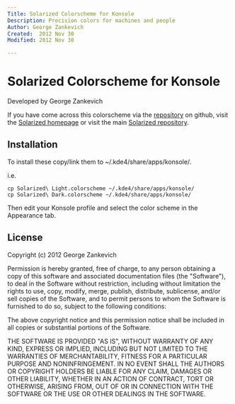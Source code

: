 ```yaml
---
Title: Solarized Colorscheme for Konsole
Description: Precision colors for machines and people
Author: George Zankevich
Created:  2012 Nov 30
Modified: 2012 Nov 30

---
```


Solarized Colorscheme for Konsole
=================================================

Developed by George Zankevich

If you have come across this colorscheme via the [repository] on 
github, visit the [Solarized homepage] or visit the main
[Solarized repository].

[repository]: https://github.com/rcarmo/textwrangler-bbedit-solarized
[Solarized homepage]:   http://ethanschoonover.com/solarized
[Solarized repository]: https://github.com/altercation/solarized

Installation
------------

To install these copy/link them to ~/.kde4/share/apps/konsole/.

i.e.

    cp Solarized\ Light.colorscheme ~/.kde4/share/apps/konsole/
    cp Solarized\ Dark.colorscheme ~/.kde4/share/apps/konsole/

Then edit your Konsole profile and select the color scheme in the Appearance tab.

License
-------
Copyright (c) 2012 George Zankevich

Permission is hereby granted, free of charge, to any person obtaining a copy
of this software and associated documentation files (the "Software"), to deal
in the Software without restriction, including without limitation the rights
to use, copy, modify, merge, publish, distribute, sublicense, and/or sell
copies of the Software, and to permit persons to whom the Software is
furnished to do so, subject to the following conditions:

The above copyright notice and this permission notice shall be included in
all copies or substantial portions of the Software.

THE SOFTWARE IS PROVIDED "AS IS", WITHOUT WARRANTY OF ANY KIND, EXPRESS OR
IMPLIED, INCLUDING BUT NOT LIMITED TO THE WARRANTIES OF MERCHANTABILITY,
FITNESS FOR A PARTICULAR PURPOSE AND NONINFRINGEMENT. IN NO EVENT SHALL THE
AUTHORS OR COPYRIGHT HOLDERS BE LIABLE FOR ANY CLAIM, DAMAGES OR OTHER
LIABILITY, WHETHER IN AN ACTION OF CONTRACT, TORT OR OTHERWISE, ARISING FROM,
OUT OF OR IN CONNECTION WITH THE SOFTWARE OR THE USE OR OTHER DEALINGS IN
THE SOFTWARE.
